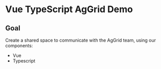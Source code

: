 # Vue TypeScript AgGrid Demo

## Goal 

Create a shared space to communicate with the AgGrid team, 
using our components:

- Vue
- Typescript

